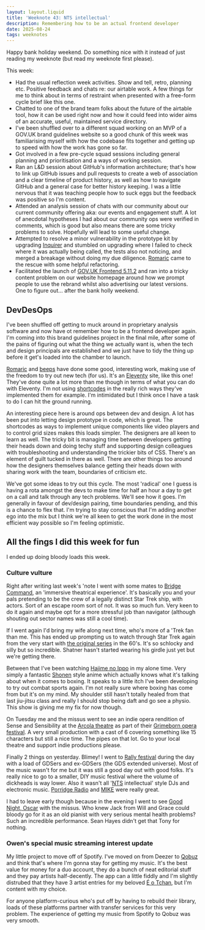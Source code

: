 ```yaml
---
layout: layout.liquid
title: 'Weeknote 43: NTS intellectual'
description: Remembering how to be an actual frontend developer
date: 2025-08-24
tags: weeknotes
---
```


Happy bank holiday weekend. Do something nice with it instead of just reading my weeknote (but read my weeknote first please).

This week:

- Had the usual reflection week activities. Show and tell, retro, planning etc. Positive feedback and chats re: our airtable work. A few things for me to think about in terms of restraint when presented with a free-form cycle brief like this one.
- Chatted to one of the brand team folks about the future of the airtable tool, how it can be used right now and how it could feed into wider aims of an accurate, useful, maintained service directory.
- I've been shuffled over to a different squad working on an MVP of a GOV.UK brand guidelines website so a good chunk of this week was familiarising myself with how the codebase fits together and getting up to speed with how the work has gone so far.
- Got involved in a few pre-cycle squad sessions including general planning and prioritisation and a ways of working session.
- Ran an L&D session about GitHub's information architecture; that's how to link up GitHub issues and pull requests to create a web of association and a clear timeline of product history, as well as how to navigate GitHub and a general case for better history keeping. I was a little nervous that it was teaching people how to suck eggs but the feedback was positive so I'm content.
- Attended an analysis session of chats with our community about our current community offering aka: our events and engagement stuff. A lot of anecdotal hypotheses I had about our community ops were verified in comments, which is good but also means there are some tricky problems to solve. Hopefully will lead to some useful change.
- Attempted to resolve a minor vulnerability in the prototype kit by upgrading [Inquirer](https://github.com/SBoudrias/Inquirer.js) and stumbled on upgrading where I failed to check where it was actually being called, the tests also not noticing, and merged a breakage without doing my due diligence. [Romaric](https://romaricpascal.is/) came to the rescue with some helpful refactoring.
- Facilitated the launch of [GOV.UK Frontend 5.11.2](https://github.com/alphagov/govuk-frontend/releases/tag/v5.11.2) and ran into a tricky content problem on our website homepage around how we prompt people to use the rebrand whilst also advertising our latest versions. One to figure out... after the bank holly weekend.

## DevDesOps

I've been shuffled off getting to muck around in proprietary analysis software and now have ot remember how to be a frontend developer again. I'm coming into this brand guidelines project in the final mile, after some of the pains of figuring out what the thing we actually want is, when the tech and design principals are established and we just have to tidy the thing up before it get's loaded into the chamber to launch.

[Romaric](https://romaricpascal.is/) and [beeps](https://beeps.website/) have done some good, interesting work, making use of the freedom to try out new tech (for us). It's an [Eleventy](https://www.11ty.dev/) site, like this one! They've done quite a lot more than me though in terms of what you can do with Eleventy. I'm not using [shortcodes](https://www.11ty.dev/docs/shortcodes/) in the really rich ways they've implemented them for example. I'm intimidated but I think once I have a task to do I can hit the ground running.

An interesting piece here is around ops between dev and design. A lot has been put into letting design prototype in code, which is great. The shortcodes as ways to implement unique components like video players and to control grid sizes makes this loads simpler. The designers are all keen to learn as well. The tricky bit is managing time between developers getting their heads down and doing techy stuff and supporting design colleagues with troubleshooting and understanding the trickier bits of CSS. There's an element of guilt tucked in there as well. There are other things too around how the designers themselves balance getting their heads down with sharing work with the team, boundaries of criticism etc.

We've got some ideas to try out this cycle. The most 'radical' one I guess is having a rota amongst the devs to make time for half an hour a day to get on a call and talk through any tech problems. We'll see how it goes. I'm generally in favour of dev/design pairing, time boundaries pending, and this is a chance to flex that. I'm trying to stay conscious that I'm adding another ego into the mix but I think we're all keen to get the work done in the most efficient way possible so I'm feeling optimistic.

## All the fings I did this week for fun

I ended up doing bloody loads this week.

### Culture vulture

Right after writing last week's 'note I went with some mates to [Bridge Command](https://bridgecommand.space/), an 'immersive theatrical experience'. It's basically you and your pals pretending to be the crew of a legally distinct Star Trek ship, with actors. Sort of an escape room sort of not. It was so much fun. Very keen to do it again and maybe opt for a more stressful job than navigator (although shouting out sector names was still a cool time).

If I went again I'd bring my wife along next time, who's more of a 'Trek fan than me. This has ended up prompting us to watch through Star Trek again from the very start with [the original series](https://en.wikipedia.org/wiki/Star_Trek:_The_Original_Series) in the 60's. It's so schlocky and silly but so incredible. Shatner hasn't started wearing his girdle just yet but we're getting there.

Between that I've been watching [Hajime no Ippo](https://en.wikipedia.org/wiki/Hajime_no_Ippo) in my alone time. Very simply a fantastic [Shonen](https://en.wikipedia.org/wiki/Sh%C5%8Dnen_manga) style anime which actually knows what it's talking about when it comes to boxing. It speaks to a little itch I've been developing to try out combat sports again. I'm not really sure where boxing has come from but it's on my mind. My shoulder still hasn't totally healed from that last jiu-jitsu class and really I should stop being daft and go see a physio. This show is giving me my fix for now though.

On Tuesday me and the missus went to see an indie opera rendition of Sense and Sensibility at the [Arcola theatre](https://www.arcolatheatre.com/) as part of their [Grimeborn opera festival](https://www.arcolatheatre.com/grimeborn/). A very small production with a cast of 6 covering something like 15 characters but still a nice time. The pipes on that lot. Go to your local theatre and support indie productions please.

Finally 2 things on yesterday. Blimey! I went to [Rally festival](https://rallyrallyrally.co.uk/media/essential-information-for-rally-2025) during the day with a load of GDSers and ex-GDSers (the GDS extended universe). Most of the music wasn't for me but it was still a good day out with good folks. It's really nice to go to a smaller, DIY music festival where the volume of dickheads is way lower. Also it wasn't all '[NTS](https://www.nts.live/) intellectual' style DJs and electronic music. [Porridge Radio](https://www.porridgeradio.com/) and [MIKE](https://mikelikesrap.bandcamp.com/) were really great.

I had to leave early though because in the evening I went to see [Good Night, Oscar](https://www.barbican.org.uk/whats-on/2025/event/good-night-oscar) with the missus. Who knew Jack from Will and Grace could bloody go for it as an old pianist with very serious mental health problems? Such an incredible performance. Sean Hayes didn't get that Tony for nothing.

### Owen's special music streaming interest update

My little project to move off of Spotify. I've moved on from Deezer to [Qobuz](https://www.qobuz.com/gb-en/discover) and think that's where I'm gonna stay for getting my music. It's the best value for money for a duo account, they do a bunch of neat editorial stuff and they pay artists half-decently. The app can a little fiddly and I'm slightly distrubed that they have 3 artist entries for my beloved [É o Tchan](https://en.wikipedia.org/wiki/%C3%89_o_Tchan!), but I'm content with my choice.

For anyone platform-curious who's put off by having to rebuild their library, loads of these platforms partner with transfer services for this very problem. The experience of getting my music from Spotify to Qobuz was very smooth.
